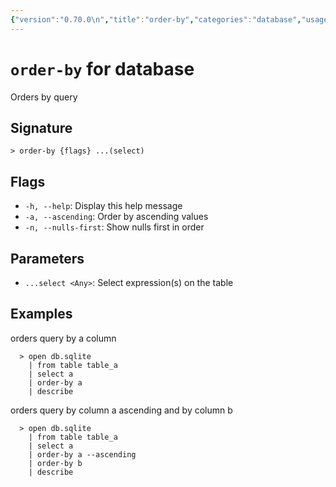 ```yaml
---
{"version":"0.70.0\n","title":"order-by","categories":"database","usage":"Orders by query\n"}
---
```

<!-- THIS FILE IS GENERATED BY update_book_commands.cjs USING NUSHELL'S HELP COMMANDS.
REFRAIN FROM EDITING IT MANUALLY.-->
# <code>order-by</code> for database

<div class='command-title'>Orders by query</div>

## Signature

```> order-by {flags} ...(select)```

## Flags

 * ```-h, --help```: Display this help message
 * ```-a, --ascending```: Order by ascending values
 * ```-n, --nulls-first```: Show nulls first in order
## Parameters

 * ```...select <Any>```: Select expression(s) on the table
## Examples

  orders query by a column
```shell
  > open db.sqlite
    | from table table_a
    | select a
    | order-by a
    | describe
```
  orders query by column a ascending and by column b
```shell
  > open db.sqlite
    | from table table_a
    | select a
    | order-by a --ascending
    | order-by b
    | describe
```


